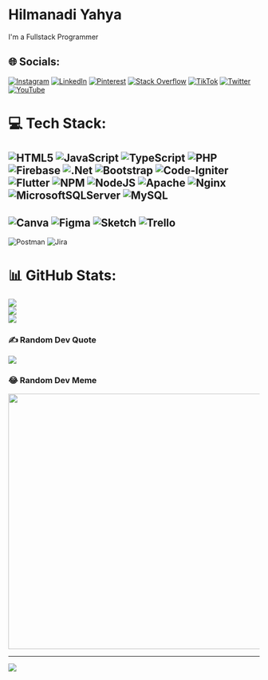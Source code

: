 # Hilmanadi Yahya
I'm a Fullstack Programmer<br>


## 🌐 Socials:
[![Instagram](https://img.shields.io/badge/Instagram-%23E4405F.svg?logo=Instagram&logoColor=white)](https://instagram.com/hilmanadiyahya) [![LinkedIn](https://img.shields.io/badge/LinkedIn-%230077B5.svg?logo=linkedin&logoColor=white)](https://linkedin.com/in/hilmanadiyahya) [![Pinterest](https://img.shields.io/badge/Pinterest-%23E60023.svg?logo=Pinterest&logoColor=white)](https://pinterest.com/hilmanadiyahya) [![Stack Overflow](https://img.shields.io/badge/-Stackoverflow-FE7A16?logo=stack-overflow&logoColor=white)](https://stackoverflow.com/users/20318313) [![TikTok](https://img.shields.io/badge/TikTok-%23000000.svg?logo=TikTok&logoColor=white)](https://tiktok.com/@hilmanadiyahya) [![Twitter](https://img.shields.io/badge/Twitter-%231DA1F2.svg?logo=Twitter&logoColor=white)](https://twitter.com/hilmanadiyahya) [![YouTube](https://img.shields.io/badge/YouTube-%23FF0000.svg?logo=YouTube&logoColor=white)](https://youtube.com/c/hilmanadiyahya) 

# 💻 Tech Stack:
![HTML5](https://img.shields.io/badge/html5-%23E34F26.svg?style=flat&logo=html5&logoColor=white) 
![JavaScript](https://img.shields.io/badge/javascript-%23323330.svg?style=flat&logo=javascript&logoColor=%23F7DF1E) 
![TypeScript](https://img.shields.io/badge/typescript-%23007ACC.svg?style=flat&logo=typescript&logoColor=white) 
![PHP](https://img.shields.io/badge/php-%23777BB4.svg?style=flat&logo=php&logoColor=white) 
![Firebase](https://img.shields.io/badge/firebase-%23039BE5.svg?style=flat&logo=firebase) 
![.Net](https://img.shields.io/badge/.NET-5C2D91?style=flat&logo=.net&logoColor=white) 
![Bootstrap](https://img.shields.io/badge/bootstrap-%23563D7C.svg?style=flat&logo=bootstrap&logoColor=white)
![Code-Igniter](https://img.shields.io/badge/CodeIgniter-%23EF4223.svg?style=flat&logo=codeIgniter&logoColor=white)
![Flutter](https://img.shields.io/badge/Flutter-%2302569B.svg?style=flat&logo=Flutter&logoColor=white)
![NPM](https://img.shields.io/badge/NPM-%23000000.svg?style=flat&logo=npm&logoColor=white) 
![NodeJS](https://img.shields.io/badge/node.js-6DA55F?style=flat&logo=node.js&logoColor=white) 
![Apache](https://img.shields.io/badge/apache-%23D42029.svg?style=flat&logo=apache&logoColor=white) 
![Nginx](https://img.shields.io/badge/nginx-%23009639.svg?style=flat&logo=nginx&logoColor=white) 
![MicrosoftSQLServer](https://img.shields.io/badge/Microsoft%20SQL%20Sever-CC2927?style=flat&logo=microsoft%20sql%20server&logoColor=white) 
![MySQL](https://img.shields.io/badge/mysql-%2300f.svg?style=flat&logo=mysql&logoColor=white) 
------------------------------------------------------------------------------------------------------------------------------------------------
![Canva](https://img.shields.io/badge/Canva-%2300C4CC.svg?style=flat&logo=Canva&logoColor=white) 
![Figma](https://img.shields.io/badge/figma-%23F24E1E.svg?style=flat&logo=figma&logoColor=white) 
![Sketch](https://img.shields.io/badge/Sketch-FFB387?style=flat&logo=sketch&logoColor=black) 
![Trello](https://img.shields.io/badge/Trello-%23026AA7.svg?style=flat&logo=Trello&logoColor=white) 
------------------------------------------------------------------------------------------------------------------------------------------------
![Postman](https://img.shields.io/badge/Postman-FF6C37?style=flat&logo=postman&logoColor=white) 
![Jira](https://img.shields.io/badge/jira-%230A0FFF.svg?style=flat&logo=jira&logoColor=white) 
# 📊 GitHub Stats:
![](https://github-readme-stats.vercel.app/api?username=hlmnyhya&theme=radical&hide_border=false&include_all_commits=true&count_private=true)<br/>
![](https://github-readme-streak-stats.herokuapp.com/?user=hlmnyhya&theme=radical&hide_border=false)<br/>
![](https://github-readme-stats.vercel.app/api/top-langs/?username=hlmnyhya&theme=radical&hide_border=false&include_all_commits=true&count_private=true&layout=compact)

### ✍️ Random Dev Quote
![](https://quotes-github-readme.vercel.app/api?type=horizontal&theme=radical)

### 😂 Random Dev Meme
<img src="https://random-memer.herokuapp.com/" width="512px"/>

---
[![](https://visitcount.itsvg.in/api?id=hlmnyhya&icon=0&color=0)](https://visitcount.itsvg.in)

<!-- Proudly created with GPRM ( https://gprm.itsvg.in ) -->
